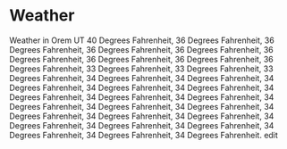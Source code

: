 # Weather
Weather in Orem UT
40 Degrees Fahrenheit,
36 Degrees Fahrenheit,
36 Degrees Fahrenheit,
36 Degrees Fahrenheit,
36 Degrees Fahrenheit,
36 Degrees Fahrenheit,
36 Degrees Fahrenheit,
36 Degrees Fahrenheit,
36 Degrees Fahrenheit,
33 Degrees Fahrenheit,
33 Degrees Fahrenheit,
33 Degrees Fahrenheit,
34 Degrees Fahrenheit,
34 Degrees Fahrenheit,
34 Degrees Fahrenheit,
34 Degrees Fahrenheit,
34 Degrees Fahrenheit,
34 Degrees Fahrenheit,
34 Degrees Fahrenheit,
34 Degrees Fahrenheit,
34 Degrees Fahrenheit,
34 Degrees Fahrenheit,
34 Degrees Fahrenheit,
34 Degrees Fahrenheit,
34 Degrees Fahrenheit,
34 Degrees Fahrenheit,
34 Degrees Fahrenheit,
34 Degrees Fahrenheit,
34 Degrees Fahrenheit,
34 Degrees Fahrenheit,
34 Degrees Fahrenheit,
34 Degrees Fahrenheit.
edit